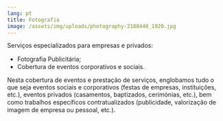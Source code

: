 ```yaml
---
lang: pt
title: Fotografia
image: /assets/img/uploads/photography-2188440_1920.jpg
---
```

Serviços especializados para empresas e privados:

* Fotograﬁa Publicitária;
* Cobertura de eventos corporativos e sociais.

Nesta cobertura de eventos e prestação de serviços, englobamos tudo o que seja eventos sociais e corporativos (festas de empresas, instituições, etc.), eventos privados (casamentos, baptizados, cerimónias,  etc.), bem como trabalhos especíﬁcos contratualizados (publicidade,  valorização de imagem de empresa ou pessoal, etc.).
